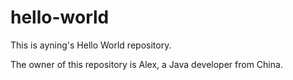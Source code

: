hello-world
===========

This is ayning's Hello World repository.

The owner of this repository is Alex, a Java developer from China.
